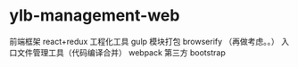 # ylb-management-web

前端框架 react+redux
工程化工具 gulp
模块打包 browserify （再做考虑。。）
入口文件管理工具（代码编译合并） webpack
第三方 bootstrap